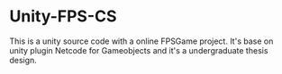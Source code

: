 # Unity-FPS-CS
This is a unity source code with a online FPSGame project. It's base on unity plugin Netcode for Gameobjects and it's a undergraduate thesis design.
